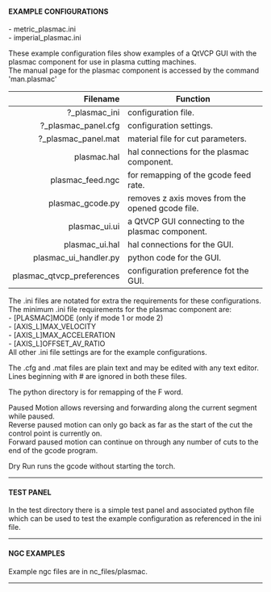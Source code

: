 #### EXAMPLE CONFIGURATIONS  
\- metric_plasmac.ini  
\- imperial_plasmac.ini  

These example configuration files show examples of a QtVCP GUI with the plasmac component for use in plasma cutting machines.  
The manual page for the plasmac component is accessed by the command 'man.plasmac'  


Filename|Function
---:|---
?_plasmac_ini|configuration file.
?_plasmac_panel.cfg|configuration settings.
?_plasmac_panel.mat|material file for cut parameters.
plasmac.hal|hal connections for the plasmac component.
plasmac_feed.ngc|for remapping of the gcode feed rate.
plasmac_gcode.py|removes z axis moves from the opened gcode file.
plasmac_ui.ui|a QtVCP GUI connecting to the plasmac component.
plasmac_ui.hal|hal connections for the GUI.
plasmac_ui_handler.py|python code for the GUI.
plasmac_qtvcp_preferences|configuration preference fot the GUI.

The .ini files are notated for extra the requirements for these configurations.  
The minimum .ini file requirements for the plasmac component are:  
\- [PLASMAC]MODE (only if mode 1 or mode 2)  
\- [AXIS_L]MAX_VELOCITY  
\- [AXIS_L]MAX_ACCELERATION  
\- [AXIS_L]OFFSET_AV_RATIO  
All other .ini file settings are for the example configurations.  

The .cfg  and .mat files are plain text and may be edited with any text editor.  
Lines beginning with # are ignored in both these files.  

The python directory is for remapping of the F word.  

Paused Motion allows reversing and forwarding along the current segment while paused.  
Reverse paused motion can only go back as far as the start of the cut the control point is currently on.  
Forward paused motion can continue on through any number of cuts to the end of the gcode program.  

Dry Run runs the gcode without starting the torch.  

***  
#### TEST PANEL  

In the test directory there is a simple test panel and associated python file which can be used to test the example configuration as referenced in the ini file.  

***  
#### NGC EXAMPLES  

Example ngc files are in nc_files/plasmac.  

***  
